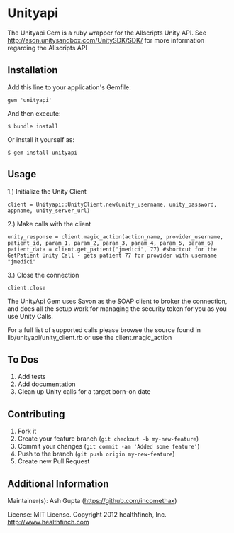 # Unityapi

The Unityapi Gem is a ruby wrapper for the Allscripts Unity API.  See http://asdn.unitysandbox.com/UnitySDK/SDK/ for more information regarding the Allscripts API
 
## Installation

Add this line to your application's Gemfile:

    gem 'unityapi'

And then execute:

    $ bundle install

Or install it yourself as:

    $ gem install unityapi

## Usage

1.) Initialize the Unity Client

    client = Unityapi::UnityClient.new(unity_username, unity_password, appname, unity_server_url)
	
2.) Make calls with the client

    unity_response = client.magic_action(action_name, provider_username, patient_id, param_1, param_2, param_3, param_4, param_5, param_6)
	patient_data = client.get_patient("jmedici", 77) #shortcut for the GetPatient Unity Call - gets patient 77 for provider with username "jmedici"

3.) Close the connection

	client.close
   
The UnityApi Gem uses Savon as the SOAP client to broker the connection, and does all the setup work for managing the security token for you as you use Unity Calls.

For a full list of supported calls please browse the source found in lib/unityapi/unity_client.rb or use the client.magic_action 

## To Dos

1. Add tests
2. Add documentation
3. Clean up Unity calls for a target born-on date
 
## Contributing

1. Fork it
2. Create your feature branch (`git checkout -b my-new-feature`)
3. Commit your changes (`git commit -am 'Added some feature'`)
4. Push to the branch (`git push origin my-new-feature`)
5. Create new Pull Request

## Additional Information

Maintainer(s):  Ash Gupta (https://github.com/incomethax)

License:
MIT License. Copyright 2012 healthfinch, Inc. http://www.healthfinch.com